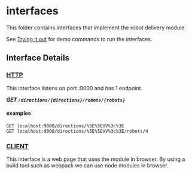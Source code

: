 # interfaces

This folder contains interfaces that implement the robot delivery module.

 See [Trying it out](../README.md#trying-it-out) for demo commands to run the interfaces.

## **Interface Details**

### [HTTP](#http)

This interface listens on port :9000 and has 1 endpoint.

***GET `/directions/{directions}/robots/{robots} `***

#### examples
```
GET localhost:9000/directions/%5E%5EVV%3c%3E
GET localhost:9000/directions/%5E%5EVV%3c%3E/robots/4
```

### [CLIENT](#client)

This interface is a web page that uses the module in browser. By using a build tool such as webpack we can use node modules in browser.